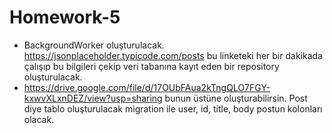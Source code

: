﻿# Homework-5

- BackgroundWorker oluşturulacak. https://jsonplaceholder.typicode.com/posts bu linketeki her bir dakikada çalışıp bu bilgileri çekip veri tabanına kayıt eden bir repository oluşturulacak.
- https://drive.google.com/file/d/17OUbFAua2kTngQLO7FGY-kxwvXLxnDEZ/view?usp=sharing bunun üstüne oluşturabilirsin. Post diye tablo oluşturulacak migration ile user, id, title, body postun kolonları olacak.